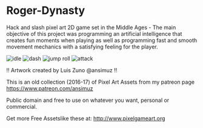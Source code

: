 # Roger-Dynasty
Hack and slash pixel art 2D game set in the Middle Ages - The main objective of this project was programming an artificial intelligence that creates fun moments when playing as well as programming fast and smooth movement mechanics with a satisfying feeling for the player.

![idle](https://user-images.githubusercontent.com/79377889/182938813-5ac447ec-54d0-48e2-933e-05b180dfe36f.gif)
![dash](https://user-images.githubusercontent.com/79377889/182938973-52e99ae8-67d1-49b5-ad1b-1e6f028eee03.gif)
![jump roll](https://user-images.githubusercontent.com/79377889/182938965-3d387152-2939-4a32-8eaf-b6ff49c1c843.gif)
![attack](https://user-images.githubusercontent.com/79377889/182939155-dcc091ef-420f-452a-833b-dc96008cb1c5.gif)

!! Artwork created by Luis Zuno @ansimuz !!

This is an old collection (2016-17) of Pixel Art Assets from my patreon page https://www.patreon.com/ansimuz

Public domain and free to use on whatever you want, personal or commercial.

Get more Free Assetslike these at: http://www.pixelgameart.org




